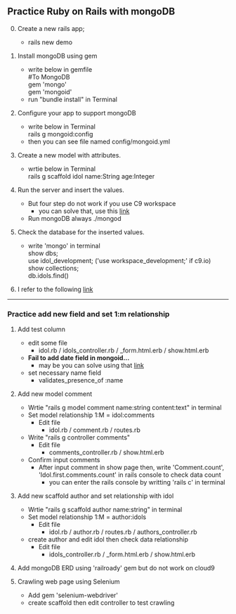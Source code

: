 ## Practice Ruby on Rails with mongoDB
0. Create a new rails app;
    - rails new demo

1. Install mongoDB using gem 
    - write below in gemfile<br> 
        #To MongoDB<br>
        gem 'mongo'<br>
        gem 'mongoid'
    - run "bundle install" in Terminal

2. Configure your app to support mongoDB
    - write below in Terminal<br>
        rails g mongoid:config
    - then you can see file named config/mongoid.yml

3. Create a new model with attributes.
    - wrtie below in Terminal<br>
        rails g scaffold idol name:String age:Integer

4. Run the server and insert the values.
    - But four step do not work if you use C9 workspace
        - you can solve that, use this <a href="https://community.c9.io/t/setting-up-mongodb/1717">link</a>
    - Run mongoDB always ./mongod

5. Check the database for the inserted values.
    - write 'mongo' in terminal <br>
    show dbs;<br>
    use idol_development; ('use workspace_development;' if c9.io)<br>
    show collections;<br>
    db.idols.find()

6. I refer to the following <a href="https://www.youtube.com/watch?v=5YbaYSWFhbY">link</a>

---

### Practice add new field and set 1:m relationship

1. Add test column
    - edit some file
        - idol.rb / idols_controller.rb / _form.html.erb / show.html.erb
    - **Fail to add date field in mongoid...**
        - may be you can solve using that <a href="https://gist.github.com/k-rudy/7580106">link</a>
    - set necessary name field
        - validates_presence_of :name

2. Add new model comment
    - Wrtie "rails g model comment name:string content:text" in terminal
    - Set model relationship 1:M = idol:comments 
        - Edit file
            - idol.rb / comment.rb / routes.rb
    - Write "rails g controller comments"
        - Edit file
            - comments_controller.rb / show.html.erb
    - Confirm input comments
        - After input comment in show page then, write 'Comment.count', 'Idol.first.comments.count' in rails console to check data count
            - you can enter the rails console by writting 'rails c' in terminal

3. Add new scaffold author and set relationship with idol
    - Wrtie "rails g scaffold author name:string" in terminal
    - Set model relationship 1:M = author:idols
        - Edit file
            - idol.rb / author.rb / routes.rb / authors_controller.rb
    - create author and edit idol then check data relationship
        - Edit file
            - idols_controller.rb / _form.html.erb / show.html.erb

4. Add mongoDB ERD using 'railroady' gem but do not work on cloud9

5. Crawling web page using Selenium
    - Add gem 'selenium-webdriver'
    - create scaffold then edit controller to test crawling


